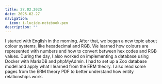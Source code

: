 ```yaml
---
title: 27.02.2025
date: 2025-02-27
navigation:
  icon: i-lucide-notebook-pen
description: ""
---
```


I started with English in the morning. After that, we began a new topic about colour systems, like hexadecimal and RGB. We learned how colours are represented with numbers and how to convert between hex codes and RGB values. During the day, I also worked on implementing a database using Docker with MariaDB and phpMyAdmin. I had to set up a Zoo database model and apply what I learned from the ERM theory. I also read some pages from the ERM theory PDF to better understand how entity relationships work.

